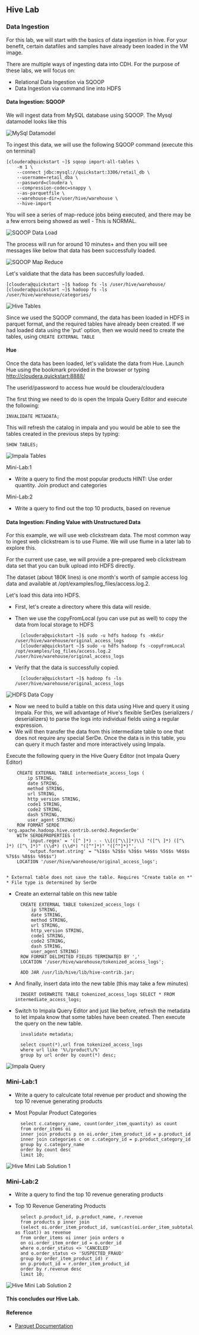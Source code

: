## Hive Lab

### Data Ingestion

For this lab, we will start with the basics of data ingestion in hive. For your benefit, certain datafiles and samples have already been loaded in the VM image. 

There are multiple ways of ingesting data into CDH. For the purpose of these labs, we will focus on:

* Relational Data Ingestion via SQOOP
* Data Ingestion via command line into HDFS

#### Data Ingestion: SQOOP

We will ingest data from MySQL database using SQOOP. The Mysql datamodel looks like this

![MySql Datamodel](../images/hive/hive1.jpg)

To ingest this data, we will use the following SQOOP command (execute this on terminal)

	[cloudera@quickstart ~]$ sqoop import-all-tables \
		-m 1 \
    	--connect jdbc:mysql://quickstart:3306/retail_db \
    	--username=retail_dba \
    	--password=cloudera \
    	--compression-codec=snappy \
    	--as-parquetfile \
    	--warehouse-dir=/user/hive/warehouse \
    	--hive-import

You will see a series of map-reduce jobs being executed, and there may be a few errors being showed as well - This is NORMAL. 

![SQOOP Data Load](../images/hive/hive2.jpg)

The process will run for around 10 minutes+ and then you will see messages like below that data has been successfully loaded. 

![SQOOP Map Reduce](../images/hive/hive3.jpg)

Let's valdiate that the data has been succesfully loaded. 

	[cloudera@quickstart ~]$ hadoop fs -ls /user/hive/warehouse/
	[cloudera@quickstart ~]$ hadoop fs -ls /user/hive/warehouse/categories/
	
![Hive Tables](../images/hive/hive4.jpg)
	
Since we used the SQOOP command, the data has been loaded in HDFS in parquet format, and the required tables have already been created. If we had loaded data using the 'put' option, then we would need to create the tables, using ```CREATE EXTERNAL TABLE```

#### Hue 

Once the data has been loaded, let's validate the data from Hue. Launch Hue using the bookmark provided in the browser or typing http://cloudera.quickstart:8888/

The userid/password to access hue would be cloudera/cloudera

The first thing we need to do is open the Impala Query Editor and execute the following:

	INVALIDATE METADATA;
	
This will refresh the catalog in impala and you would be able to see the tables created in the previous steps by typing:

	SHOW TABLES;
	
![Impala Tables](../images/hive/hive5.jpg)

Mini-Lab:1

* Write a query to find the most popular products
HINT: Use order quantity. Join product and categories

Mini-Lab:2

* Write a query to find out the top 10 products, based on revenue

#### Data Ingestion: Finding Value with Unstructured Data

For this example, we will use web clickstream data. The most common way to ingest web clickstream is to use Flume. We will use flume in a later lab to explore this. 

For the current use case, we will provide a pre-prepared web clickstream data set that you can bulk upload into HDFS directly.

The dataset (about 180K lines) is one month's worth of sample access log data and available at /opt/examples/log_files/access.log.2.

Let's load this data into HDFS.

* First, let's create a directory where this data will reside.
* Then we use the copyFromLocal (you can use put as well) to copy the data from local storage to HDFS

		[cloudera@quickstart ~]$ sudo -u hdfs hadoop fs -mkdir /user/hive/warehouse/original_access_logs
		[cloudera@quickstart ~]$ sudo -u hdfs hadoop fs -copyFromLocal /opt/examples/log_files/access.log.2 /user/hive/warehouse/original_access_logs
		

* Verify that the data is successfully copied.

		[cloudera@quickstart ~]$ hadoop fs -ls /user/hive/warehouse/original_access_logs
		
![HDFS Data Copy](../images/hive/hive7.jpg)

* Now we need to build a table on this data using Hive and query it using Impala. For this, we will advantage of Hive's flexible SerDes (serializers / deserializers) to parse the logs into individual fields using a regular expression. 
* We will then transfer the data from this intermediate table to one that does not require any special SerDe. Once the data is in this table, you can query it much faster and more interactively using Impala.

Execute the following query in the Hive Query Editor (not Impala Query Editor)

		CREATE EXTERNAL TABLE intermediate_access_logs (
		    ip STRING,
		    date STRING,
		    method STRING,
		    url STRING,
		    http_version STRING,
		    code1 STRING,
		    code2 STRING,
		    dash STRING,
		    user_agent STRING)
		ROW FORMAT SERDE 'org.apache.hadoop.hive.contrib.serde2.RegexSerDe'
		WITH SERDEPROPERTIES (
		    'input.regex' = '([^ ]*) - - \\[([^\\]]*)\\] "([^\ ]*) ([^\ ]*) ([^\ ]*)" (\\d*) (\\d*) "([^"]*)" "([^"]*)"',
		    'output.format.string' = "%1$$s %2$$s %3$$s %4$$s %5$$s %6$$s %7$$s %8$$s %9$$s")
		LOCATION '/user/hive/warehouse/original_access_logs';
		
		
	* External table does not save the table. Requires "Create table on *"
	* File type is determined by SerDe
	
* Create an external table on this new table

		CREATE EXTERNAL TABLE tokenized_access_logs (
		    ip STRING,
		    date STRING,
		    method STRING,
		    url STRING,
		    http_version STRING,
		    code1 STRING,
		    code2 STRING,
		    dash STRING,
		    user_agent STRING)
		ROW FORMAT DELIMITED FIELDS TERMINATED BY ','
		LOCATION '/user/hive/warehouse/tokenized_access_logs';
		
		ADD JAR /usr/lib/hive/lib/hive-contrib.jar;
		
* And finally, insert data into the new table (this may take a few minutes)

		INSERT OVERWRITE TABLE tokenized_access_logs SELECT * FROM intermediate_access_logs;
		
* Switch to Impala Query Editor and just like before, refresh the metadata to let impala know that some tables have been created. Then execute the query on the new table.

		invalidate metadata;
		
		select count(*),url from tokenized_access_logs
		where url like '%\/product\/%'
		group by url order by count(*) desc;

![Impala Query](../images/hive/hive8.jpg)

### Mini-Lab:1

* Write a query to calculcate total revenue per product and showing the top 10 revenue generating products

* Most Popular Product Categories

		select c.category_name, count(order_item_quantity) as count
		from order_items oi
		inner join products p on oi.order_item_product_id = p.product_id
		inner join categories c on c.category_id = p.product_category_id
		group by c.category_name
		order by count desc
		limit 10;
		
![Hive Mini Lab Solution 1](../images/hive/hive-minilab1.jpg)

### Mini-Lab:2
* Write a query to find the top 10 revenue generating products

* Top 10 Revenue Generating Products

		select p.product_id, p.product_name, r.revenue
		from products p inner join
		(select oi.order_item_product_id, sum(cast(oi.order_item_subtotal as float)) as revenue
		from order_items oi inner join orders o
		on oi.order_item_order_id = o.order_id
		where o.order_status <> 'CANCELED'
		and o.order_status <> 'SUSPECTED_FRAUD'
		group by order_item_product_id) r
		on p.product_id = r.order_item_product_id
		order by r.revenue desc
		limit 10;
		
![Hive Mini Lab Solution 2](../images/hive/hive-minilab2.jpg)

#### This concludes our Hive Lab.

#### Reference
* [Parquet Documentation](https://www.cloudera.com/documentation/enterprise/5-6-x/topics/cdh_ig_parquet.html)
